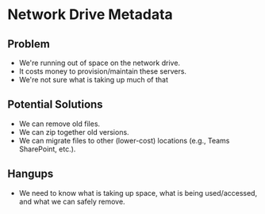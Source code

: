 # Network Drive Metadata


## Problem
- We're running out of space on the network drive.
- It costs money to provision/maintain these servers.
- We're not sure what is taking up much of that 

## Potential Solutions
- We can remove old files.
- We can zip together old versions.
- We can migrate files to other (lower-cost) locations (e.g., Teams SharePoint, etc.).

## Hangups
- We need to know what is taking up space, what is being used/accessed, and what we can safely remove.